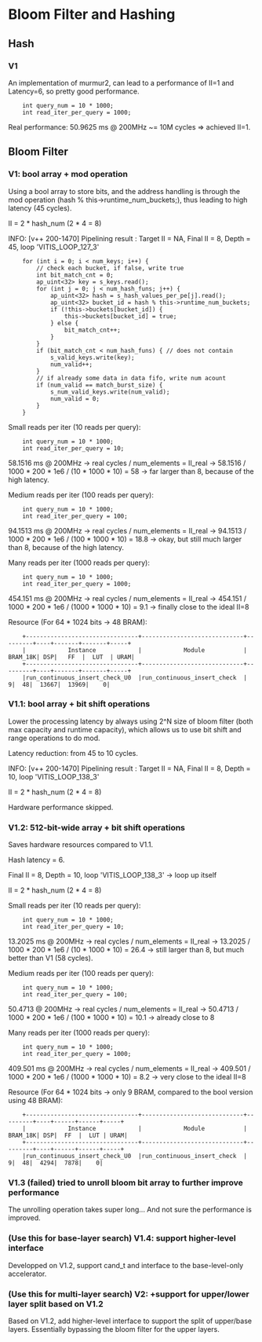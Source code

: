 # Bloom Filter and Hashing

## Hash 

### V1

An implementation of murmur2, can lead to a performance of II=1 and Latency=6, so pretty good performance. 

```
    int query_num = 10 * 1000;
	int read_iter_per_query = 1000;
```

Real performance: 50.9625 ms @ 200MHz ~= 10M cycles => achieved II=1.

## Bloom Filter

### V1: bool array + mod operation

Using a bool array to store bits, and the address handling is through the mod operation (hash % this->runtime_num_buckets;), thus leading to high latency (45 cycles). 

II = 2 * hash_num (2 * 4 = 8)

INFO: [v++ 200-1470] Pipelining result : Target II = NA, Final II = 8, Depth = 45, loop 'VITIS_LOOP_127_3'

```
	for (int i = 0; i < num_keys; i++) {
		// check each bucket, if false, write true
		int bit_match_cnt = 0;
		ap_uint<32> key = s_keys.read();
		for (int j = 0; j < num_hash_funs; j++) {
			ap_uint<32> hash = s_hash_values_per_pe[j].read();
			ap_uint<32> bucket_id = hash % this->runtime_num_buckets;
			if (!this->buckets[bucket_id]) {
				this->buckets[bucket_id] = true;
			} else {
				bit_match_cnt++;
			}
		}
		if (bit_match_cnt < num_hash_funs) { // does not contain
			s_valid_keys.write(key);
			num_valid++;
		}
		// if already some data in data fifo, write num acount
		if (num_valid == match_burst_size) {
			s_num_valid_keys.write(num_valid);
			num_valid = 0;
		}
	}
```

Small reads per iter (10 reads per query): 

```
    int query_num = 10 * 1000;
	int read_iter_per_query = 10;
```

58.1516 ms @ 200MHz -> real cycles / num_elements = II_real -> 58.1516 / 1000 * 200 * 1e6 / (10 * 1000 * 10) = 58 -> far larger than 8, because of the high latency.


Medium reads per iter (100 reads per query): 

```
    int query_num = 10 * 1000;
	int read_iter_per_query = 100;
```

94.1513 ms @ 200MHz -> real cycles / num_elements = II_real -> 94.1513 / 1000 * 200 * 1e6 / (100 * 1000 * 10) = 18.8 -> okay, but still much larger than 8, because of the high latency.


Many reads per iter (1000 reads per query): 

```
    int query_num = 10 * 1000;
	int read_iter_per_query = 1000;
```

454.151 ms @ 200MHz -> real cycles / num_elements = II_real -> 454.151 / 1000 * 200 * 1e6 / (1000 * 1000 * 10) = 9.1 -> finally close to the ideal II=8


Resource (For 64 * 1024 bits -> 48 BRAM):
```
    +--------------------------------+-----------------------------+---------+----+-------+-------+-----+
    |            Instance            |            Module           | BRAM_18K| DSP|   FF  |  LUT  | URAM|
    +--------------------------------+-----------------------------+---------+----+-------+-------+-----+
    |run_continuous_insert_check_U0  |run_continuous_insert_check  |        9|  48|  13667|  13969|    0|
```

### V1.1: bool array + bit shift operations

Lower the processing latency by always using 2^N size of bloom filter (both max capacity and runtime capacity), which allows us to use bit shift and range operations to do mod. 

Latency reduction: from 45 to 10 cycles.

INFO: [v++ 200-1470] Pipelining result : Target II = NA, Final II = 8, Depth = 10, loop 'VITIS_LOOP_138_3'

II = 2 * hash_num (2 * 4 = 8)

Hardware performance skipped.


### V1.2: 512-bit-wide array + bit shift operations

Saves hardware resources compared to V1.1.

Hash latency = 6.

Final II = 8, Depth = 10, loop 'VITIS_LOOP_138_3' -> loop up itself

II = 2 * hash_num (2 * 4 = 8)

Small reads per iter (10 reads per query): 

```
    int query_num = 10 * 1000;
	int read_iter_per_query = 10;
```

13.2025 ms @ 200MHz -> real cycles / num_elements = II_real -> 13.2025 / 1000 * 200 * 1e6 / (10 * 1000 * 10) = 26.4 -> still larger than 8, but much better than V1 (58 cycles).

Medium reads per iter (100 reads per query): 

```
    int query_num = 10 * 1000;
	int read_iter_per_query = 100;
```

50.4713 @ 200MHz -> real cycles / num_elements = II_real -> 50.4713 / 1000 * 200 * 1e6 / (100 * 1000 * 10) = 10.1 -> already close to 8

Many reads per iter (1000 reads per query): 

```
    int query_num = 10 * 1000;
	int read_iter_per_query = 1000;
```

409.501 ms @ 200MHz -> real cycles / num_elements = II_real -> 409.501 / 1000 * 200 * 1e6 / (1000 * 1000 * 10) = 8.2 -> very close to the ideal II=8

Resource (For 64 * 1024 bits -> only 9 BRAM, compared to the bool version using 48 BRAM):

```
    +--------------------------------+-----------------------------+---------+----+------+------+-----+
    |            Instance            |            Module           | BRAM_18K| DSP|  FF  |  LUT | URAM|
    +--------------------------------+-----------------------------+---------+----+------+------+-----+
    |run_continuous_insert_check_U0  |run_continuous_insert_check  |        9|  48|  4294|  7878|    0|
```

### V1.3 (failed) tried to unroll bloom bit array to further improve performance

The unrolling operation takes super long... And not sure the performance is improved. 


### (Use this for base-layer search) V1.4: support higher-level interface

Developped on V1.2, support cand_t and interface to the base-level-only accelerator.  

### (Use this for multi-layer search) V2: +support for upper/lower layer split based on V1.2

Based on V1.2, add higher-level interface to support the split of upper/base layers. Essentially bypassing the bloom filter for the upper layers.